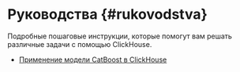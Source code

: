 # Руководства {#rukovodstva}

Подробные пошаговые инструкции, которые помогут вам решать различные задачи с помощью ClickHouse.

- [Применение модели CatBoost в ClickHouse](apply_catboost_model.md)
